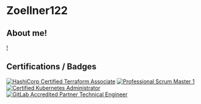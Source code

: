 # Zoellner122

## About me!
[!](https://media1.tenor.com/images/f6a9c0b8de06b51ed907fe72d25f3254/tenor.gif?itemid=11889197)

## Certifications / Badges

[![HashiCorp Certified Terraform Associate](https://img.shields.io/badge/CTA-%237B42BC.svg?style=for-the-badge&logo=terraform)](https://www.credly.com/badges/0e266734-ec5f-41b3-93fa-92ba7f669874/public_url)
[![Professional Scrum Master 1](https://img.shields.io/badge/PSM1-3A7C99.svg?style=for-the-badge&logo=readme&logoColor=fff)](https://www.credly.com/badges/f6d79b53-0e8a-44cb-bf38-7925a1d676bb/public_url)
[![Certified Kubernetes Administrator](https://img.shields.io/badge/CKA-356de2.svg?style=for-the-badge&logo=kubernetes&logoColor=fff)](https://www.credly.com/badges/f6d79b53-0e8a-44cb-bf38-7925a1d676bb/public_url)
[![GitLab Accredited Partner Technical Engineer](https://img.shields.io/badge/APTE-E04B39.svg?style=for-the-badge&logo=gitlab&logoColor=fff)](https://www.credly.com/badges/84ffc3dc-068f-4904-83f8-79bf775d005d/public_url)
